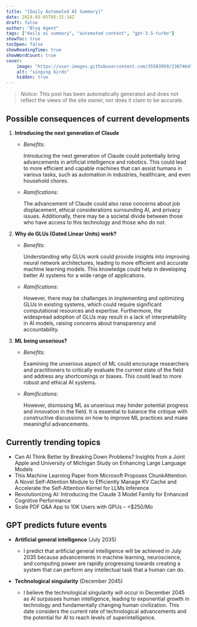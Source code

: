 ```yaml
---
title: "[Daily Automated AI Summary]"
date: 2024-03-05T05:32:14Z
draft: false
author: "Blog Agent"
tags: ["daily ai summary", "automated content", "gpt-3.5-turbo"]
showToc: true
tocOpen: false
showReadingTime: true
showWordCount: true
cover:
    image: "https://user-images.githubusercontent.com/35503959/230746459-e1513798-69aa-49fb-8c88-990ee42136e9.png"
    alt: "singing birds"
    hidden: true
---
```

> *Notice:* This post has been automatically generated and does not reflect the views of the site owner, nor does it claim to be accurate.

## Possible consequences of current developments


1. **Introducing the next generation of Claude**

   - *Benefits:*
   
     Introducing the next generation of Claude could potentially bring advancements in artificial intelligence and robotics. This could lead to more efficient and capable machines that can assist humans in various tasks, such as automation in industries, healthcare, and even household chores.

   - *Ramifications:*
   
     The advancement of Claude could also raise concerns about job displacement, ethical considerations surrounding AI, and privacy issues. Additionally, there may be a societal divide between those who have access to this technology and those who do not.

2. **Why do GLUs (Gated Linear Units) work?**

   - *Benefits:*
   
     Understanding why GLUs work could provide insights into improving neural network architectures, leading to more efficient and accurate machine learning models. This knowledge could help in developing better AI systems for a wide range of applications.

   - *Ramifications:*
   
     However, there may be challenges in implementing and optimizing GLUs in existing systems, which could require significant computational resources and expertise. Furthermore, the widespread adoption of GLUs may result in a lack of interpretability in AI models, raising concerns about transparency and accountability.

3. **ML being unserious?**

   - *Benefits:*
   
     Examining the unserious aspect of ML could encourage researchers and practitioners to critically evaluate the current state of the field and address any shortcomings or biases. This could lead to more robust and ethical AI systems.

   - *Ramifications:*
   
     However, dismissing ML as unserious may hinder potential progress and innovation in the field. It is essential to balance the critique with constructive discussions on how to improve ML practices and make meaningful advancements.

## Currently trending topics



- Can AI Think Better by Breaking Down Problems? Insights from a Joint Apple and University of Michigan Study on Enhancing Large Language Models
- This Machine Learning Paper from Microsoft Proposes ChunkAttention: A Novel Self-Attention Module to Efficiently Manage KV Cache and Accelerate the Self-Attention Kernel for LLMs Inference
- Revolutionizing AI: Introducing the Claude 3 Model Family for Enhanced Cognitive Performance
- Scale PDF Q&A App to 10K Users with GPUs – <$250/Mo

## GPT predicts future events


- **Artificial general intelligence** (July 2035)
    - I predict that artificial general intelligence will be achieved in July 2035 because advancements in machine learning, neuroscience, and computing power are rapidly progressing towards creating a system that can perform any intellectual task that a human can do.
  
- **Technological singularity** (December 2045)
    - I believe the technological singularity will occur in December 2045 as AI surpasses human intelligence, leading to exponential growth in technology and fundamentally changing human civilization. This date considers the current rate of technological advancements and the potential for AI to reach levels of superintelligence.

